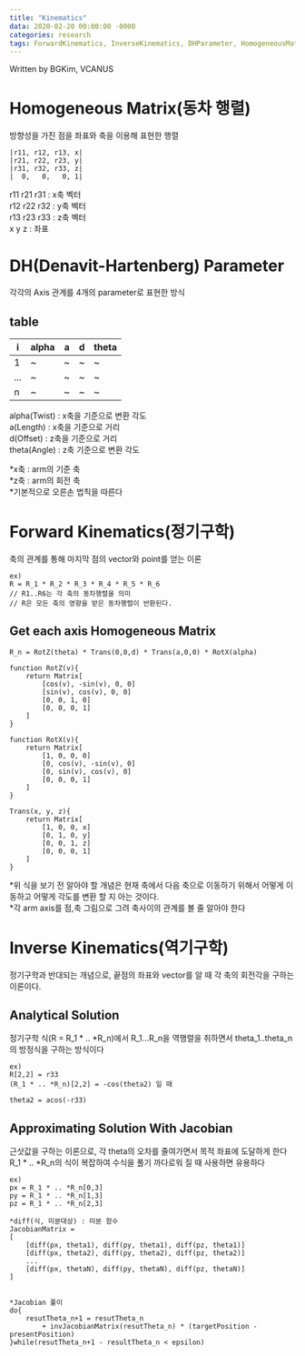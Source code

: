 ```yaml
---
title: "Kinematics"
data: 2020-02-20 00:00:00 -0000
categories: research
tags: ForwardKinematics, InverseKinematics, DHParameter, HomogeneousMatrix
---
```


Written by BGKim, VCANUS

# Homogeneous Matrix(동차 행렬)

 방향성을 가진 점을 좌표와 축을 이용해 표현한 행렬
```
|r11, r12, r13, x|
|r21, r22, r23, y|
|r31, r32, r33, z|
|  0,   0,   0, 1|
```
r11 r21 r31 : x축 벡터<br>
r12 r22 r32 : y축 벡터<br>
r13 r23 r33 : z축 벡터<br>
x y z : 좌표

# DH(Denavit-Hartenberg) Parameter

 각각의 Axis 관계를 4개의 parameter로 표현한 방식
## table

i | alpha | a | d | theta
---|---|---|---|---
1 | ~ | ~ | ~ | ~
...| ~ | ~ | ~ | ~
n | ~ | ~ | ~ | ~

alpha(Twist) : x축을 기준으로 변환 각도<br>
a(Length) : x축을 기준으로 거리<br>
d(Offset) : z축을 기준으로 거리<br>
theta(Angle) : z축 기준으로 변환 각도<br>

*x축 : arm의 기준 축 <br>
*z축 : arm의 회전 축 <br>
*기본적으로 오른손 법칙을 따른다

# Forward Kinematics(정기구학)

 축의 관계를 통해 마지막 점의 vector와 point를 얻는 이론
```
ex)
R = R_1 * R_2 * R_3 * R_4 * R_5 * R_6
// R1..R6는 각 축의 동차행렬을 의미
// R은 모든 축의 영향을 받은 동차행렬이 반환된다.
```

## Get each axis Homogeneous Matrix
```
R_n = RotZ(theta) * Trans(0,0,d) * Trans(a,0,0) * RotX(alpha)

function RotZ(v){
    return Matrix[
        [cos(v), -sin(v), 0, 0]
        [sin(v), cos(v), 0, 0]
        [0, 0, 1, 0]
        [0, 0, 0, 1]
    ]
}
    
function RotX(v){
    return Matrix[
        [1, 0, 0, 0]
        [0, cos(v), -sin(v), 0]
        [0, sin(v), cos(v), 0]
        [0, 0, 0, 1]
    ]
}

Trans(x, y, z){
    return Matrix[
        [1, 0, 0, x]
        [0, 1, 0, y]
        [0, 0, 1, z]
        [0, 0, 0, 1]
    ]
}
```
*위 식을 보기 전 알아야 할 개념은 현재 축에서 다음 축으로 이동하기 위해서 어떻게 이동하고 어떻게 각도를 변환 할 지 아는 것이다.<br>
*각 arm axis를 점,축 그림으로 그려 축사이의 관계를 볼 줄 알아야 한다

# Inverse Kinematics(역기구학)

 정기구학과 반대되는 개념으로, 끝점의 좌표와 vector를 알 때 각 축의 회전각을 구하는 이론이다. 

## Analytical Solution

 정기구학 식(R = R_1 * .. *R_n)에서 R_1...R_n을 역행렬을 취하면서 theta_1..theta_n의 방정식을 구하는 방식이다
```
ex)
R[2,2] = r33
(R_1 * .. *R_n)[2,2] = -cos(theta2) 일 때

theta2 = acos(-r33)
```

## Approximating Solution With Jacobian

 근삿값을 구하는 이론으로, 각 theta의 오차를 줄여가면서 목적 좌표에 도달하게 한다<br> 
 R_1 * .. *R_n의 식이 복잡하여 수식을 풀기 까다로워 질 때 사용하면 유용하다 

```
ex)
px = R_1 * .. *R_n[0,3]
py = R_1 * .. *R_n[1,3]
pz = R_1 * .. *R_n[2,3]

*diff(식, 미분대상) : 미분 함수
JacobianMatrix = 
[
    [diff(px, theta1), diff(py, theta1), diff(pz, theta1)]
    [diff(px, theta2), diff(py, theta2), diff(pz, theta2)]
    ...
    [diff(px, thetaN), diff(py, thetaN), diff(pz, thetaN)]
]


*Jacobian 풀이
do{
    resutTheta_n+1 = resutTheta_n 
        + invJacobianMatrix(resutTheta_n) * (targetPosition - presentPosition)
}while(resutTheta_n+1 - resultTheta_n < epsilon)

```


